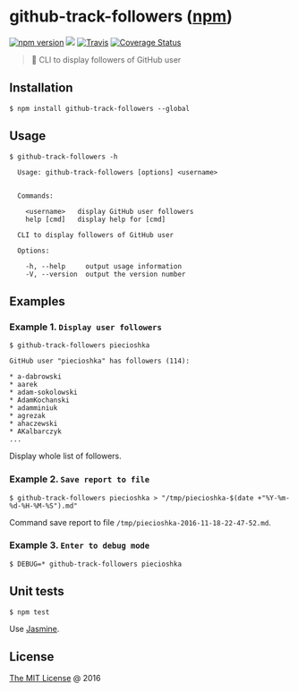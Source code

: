 # github-track-followers ([npm](https://www.npmjs.com/package/github-track-followers))

[![npm version](https://badge.fury.io/js/github-track-followers.svg)](https://badge.fury.io/js/github-track-followers)
![](https://img.shields.io/npm/dt/github-track-followers.svg)
[![Travis](https://img.shields.io/travis/piecioshka/github-track-followers.svg?maxAge=2592000)](https://travis-ci.org/piecioshka/github-track-followers)
[![Coverage Status](https://coveralls.io/repos/github/piecioshka/github-track-followers/badge.svg?branch=master)](https://coveralls.io/github/piecioshka/github-track-followers?branch=master)

> :hammer: CLI to display followers of GitHub user

## Installation

```
$ npm install github-track-followers --global
```

## Usage

```
$ github-track-followers -h

  Usage: github-track-followers [options] <username>


  Commands:

    <username>   display GitHub user followers
    help [cmd]   display help for [cmd]

  CLI to display followers of GitHub user

  Options:

    -h, --help     output usage information
    -V, --version  output the version number
```

## Examples

### Example 1. `Display user followers`

```
$ github-track-followers piecioshka

GitHub user "piecioshka" has followers (114):

* a-dabrowski
* aarek
* adam-sokolowski
* AdamKochanski
* adamminiuk
* agrezak
* ahaczewski
* AKalbarczyk
...
```

Display whole list of followers.

### Example 2. `Save report to file`

```
$ github-track-followers piecioshka > "/tmp/piecioshka-$(date +"%Y-%m-%d-%H-%M-%S").md"
```

Command save report to file `/tmp/piecioshka-2016-11-18-22-47-52.md`.

### Example 3. `Enter to debug mode`

```
$ DEBUG=* github-track-followers piecioshka
```

## Unit tests

```
$ npm test
```

Use [Jasmine](https://jasmine.github.io/).

## License

[The MIT License](http://piecioshka.mit-license.org) @ 2016

